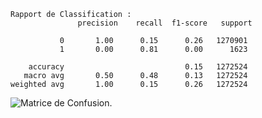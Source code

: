 ```
Rapport de Classification :
               precision    recall  f1-score   support

           0       1.00      0.15      0.26   1270901
           1       0.00      0.81      0.00      1623

    accuracy                           0.15   1272524
   macro avg       0.50      0.48      0.13   1272524
weighted avg       1.00      0.15      0.26   1272524
```
![Matrice de Confusion.](https://github.com/SebastienCherki/G2_P5-ML/blob/main/Mod%C3%A8le/AgglomerativeClustering/Matrice%20de%20Confusion.png)
